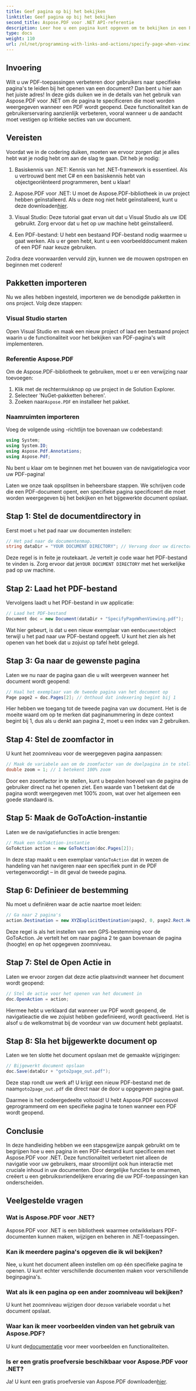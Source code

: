 ```yaml
---
title: Geef pagina op bij het bekijken
linktitle: Geef pagina op bij het bekijken
second_title: Aspose.PDF voor .NET API-referentie
description: Leer hoe u een pagina kunt opgeven om te bekijken in een PDF met Aspose.PDF voor .NET. Verbeter de gebruikersnavigatie met deze eenvoudige handleiding.
type: docs
weight: 110
url: /nl/net/programming-with-links-and-actions/specify-page-when-viewing/
---
```

## Invoering

Wilt u uw PDF-toepassingen verbeteren door gebruikers naar specifieke pagina's te leiden bij het openen van een document? Dan bent u hier aan het juiste adres! In deze gids duiken we in de details van het gebruik van Aspose.PDF voor .NET om de pagina te specificeren die moet worden weergegeven wanneer een PDF wordt geopend. Deze functionaliteit kan de gebruikerservaring aanzienlijk verbeteren, vooral wanneer u de aandacht moet vestigen op kritieke secties van uw document.

## Vereisten

Voordat we in de codering duiken, moeten we ervoor zorgen dat je alles hebt wat je nodig hebt om aan de slag te gaan. Dit heb je nodig:

1. Basiskennis van .NET: Kennis van het .NET-framework is essentieel. Als u vertrouwd bent met C# en een basiskennis hebt van objectgeoriënteerd programmeren, bent u klaar!

2.  Aspose.PDF voor .NET: U moet de Aspose.PDF-bibliotheek in uw project hebben geïnstalleerd. Als u deze nog niet hebt geïnstalleerd, kunt u deze downloaden[hier](https://releases.aspose.com/pdf/net/).

3. Visual Studio: Deze tutorial gaat ervan uit dat u Visual Studio als uw IDE gebruikt. Zorg ervoor dat u het op uw machine hebt geïnstalleerd.

4. Een PDF-bestand: U hebt een bestaand PDF-bestand nodig waarmee u gaat werken. Als u er geen hebt, kunt u een voorbeelddocument maken of een PDF naar keuze gebruiken.

Zodra deze voorwaarden vervuld zijn, kunnen we de mouwen opstropen en beginnen met coderen!

## Pakketten importeren

Nu we alles hebben ingesteld, importeren we de benodigde pakketten in ons project. Volg deze stappen:

### Visual Studio starten

Open Visual Studio en maak een nieuw project of laad een bestaand project waarin u de functionaliteit voor het bekijken van PDF-pagina's wilt implementeren.

### Referentie Aspose.PDF

Om de Aspose.PDF-bibliotheek te gebruiken, moet u er een verwijzing naar toevoegen:

1. Klik met de rechtermuisknop op uw project in de Solution Explorer.
2. Selecteer 'NuGet-pakketten beheren'.
3.  Zoeken naar`Aspose.PDF` en installeer het pakket.

### Naamruimten importeren

Voeg de volgende using -richtlijn toe bovenaan uw codebestand:

```csharp
using System;
using System.IO;
using Aspose.Pdf.Annotations;
using Aspose.Pdf;
```

Nu bent u klaar om te beginnen met het bouwen van de navigatielogica voor uw PDF-pagina!

Laten we onze taak opsplitsen in beheersbare stappen. We schrijven code die een PDF-document opent, een specifieke pagina specificeert die moet worden weergegeven bij het bekijken en het bijgewerkte document opslaat. 

## Stap 1: Stel de documentdirectory in

Eerst moet u het pad naar uw documenten instellen:

```csharp
// Het pad naar de documentenmap.
string dataDir = "YOUR DOCUMENT DIRECTORY"; // Vervang door uw directory
```

 Deze regel is in feite je routekaart. Je vertelt je code waar het PDF-bestand te vinden is. Zorg ervoor dat je`YOUR DOCUMENT DIRECTORY` met het werkelijke pad op uw machine.

## Stap 2: Laad het PDF-bestand

Vervolgens laadt u het PDF-bestand in uw applicatie:

```csharp
// Laad het PDF-bestand
Document doc = new Document(dataDir + "SpecifyPageWhenViewing.pdf");
```

 Wat hier gebeurt, is dat u een nieuw exemplaar van een`Document`object terwijl u het pad naar uw PDF-bestand opgeeft. U kunt het zien als het openen van het boek dat u zojuist op tafel hebt gelegd.

## Stap 3: Ga naar de gewenste pagina

Laten we nu naar de pagina gaan die u wilt weergeven wanneer het document wordt geopend:

```csharp
// Haal het exemplaar van de tweede pagina van het document op
Page page2 = doc.Pages[2]; // Onthoud dat indexering begint bij 1
```

Hier hebben we toegang tot de tweede pagina van uw document. Het is de moeite waard om op te merken dat paginanummering in deze context begint bij 1, dus als u denkt aan pagina 2, moet u een index van 2 gebruiken.

## Stap 4: Stel de zoomfactor in

U kunt het zoomniveau voor de weergegeven pagina aanpassen:

```csharp
// Maak de variabele aan om de zoomfactor van de doelpagina in te stellen
double zoom = 1; // 1 betekent 100% zoom
```

Door een zoomfactor in te stellen, kunt u bepalen hoeveel van de pagina de gebruiker direct na het openen ziet. Een waarde van 1 betekent dat de pagina wordt weergegeven met 100% zoom, wat over het algemeen een goede standaard is.

## Stap 5: Maak de GoToAction-instantie

Laten we de navigatiefuncties in actie brengen:

```csharp
// Maak een GoToAction-instantie
GoToAction action = new GoToAction(doc.Pages[2]); 
```

 In deze stap maakt u een exemplaar van`GoToAction` dat in wezen de handeling van het navigeren naar een specifiek punt in de PDF vertegenwoordigt – in dit geval de tweede pagina.

## Stap 6: Definieer de bestemming

Nu moet u definiëren waar de actie naartoe moet leiden:

```csharp
// Ga naar 2 pagina's
action.Destination = new XYZExplicitDestination(page2, 0, page2.Rect.Height, zoom);
```

Deze regel is als het instellen van een GPS-bestemming voor de GoToAction. Je vertelt het om naar pagina 2 te gaan bovenaan de pagina (hoogte) en op het opgegeven zoomniveau.

## Stap 7: Stel de Open Actie in

Laten we ervoor zorgen dat deze actie plaatsvindt wanneer het document wordt geopend:

```csharp
// Stel de actie voor het openen van het document in
doc.OpenAction = action;
```

Hiermee hebt u verklaard dat wanneer uw PDF wordt geopend, de navigatieactie die we zojuist hebben gedefinieerd, wordt geactiveerd. Het is alsof u de welkomstmat bij de voordeur van uw document hebt geplaatst.

## Stap 8: Sla het bijgewerkte document op

Laten we ten slotte het document opslaan met de gemaakte wijzigingen:

```csharp
// Bijgewerkt document opslaan
doc.Save(dataDir + "goto2page_out.pdf");
```

Deze stap rondt uw werk af! U krijgt een nieuw PDF-bestand met de naam`goto2page_out.pdf` die direct naar de door u opgegeven pagina gaat.

Daarmee is het codeergedeelte voltooid! U hebt Aspose.PDF succesvol geprogrammeerd om een specifieke pagina te tonen wanneer een PDF wordt geopend. 

## Conclusie

In deze handleiding hebben we een stapsgewijze aanpak gebruikt om te begrijpen hoe u een pagina in een PDF-bestand kunt specificeren met Aspose.PDF voor .NET. Deze functionaliteit verbetert niet alleen de navigatie voor uw gebruikers, maar stroomlijnt ook hun interactie met cruciale inhoud in uw documenten. Door dergelijke functies te omarmen, creëert u een gebruiksvriendelijkere ervaring die uw PDF-toepassingen kan onderscheiden.

## Veelgestelde vragen

### Wat is Aspose.PDF voor .NET?
Aspose.PDF voor .NET is een bibliotheek waarmee ontwikkelaars PDF-documenten kunnen maken, wijzigen en beheren in .NET-toepassingen.

### Kan ik meerdere pagina's opgeven die ik wil bekijken?
Nee, u kunt het document alleen instellen om op één specifieke pagina te openen. U kunt echter verschillende documenten maken voor verschillende beginpagina's.

### Wat als ik een pagina op een ander zoomniveau wil bekijken?
 U kunt het zoomniveau wijzigen door de`zoom` variabele voordat u het document opslaat.

### Waar kan ik meer voorbeelden vinden van het gebruik van Aspose.PDF?
 U kunt de[documentatie](https://reference.aspose.com/pdf/net/) voor meer voorbeelden en functionaliteiten.

### Is er een gratis proefversie beschikbaar voor Aspose.PDF voor .NET?
 Ja! U kunt een gratis proefversie van Aspose.PDF downloaden[hier](https://releases.aspose.com/).
